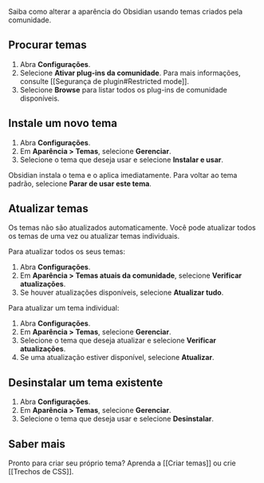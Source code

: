 Saiba como alterar a aparência do Obsidian usando temas criados pela comunidade.

## Procurar temas

1. Abra **Configurações**.
2. Selecione **Ativar plug-ins da comunidade**. Para mais informações, consulte [[Segurança de plugin#Restricted mode]].
3. Selecione **Browse** para listar todos os plug-ins de comunidade disponíveis.

## Instale um novo tema

1. Abra **Configurações**.
2. Em **Aparência > Temas**, selecione **Gerenciar**.
3. Selecione o tema que deseja usar e selecione **Instalar e usar**.

Obsidian instala o tema e o aplica imediatamente. Para voltar ao tema padrão, selecione **Parar de usar este tema**.

## Atualizar temas

Os temas não são atualizados automaticamente. Você pode atualizar todos os temas de uma vez ou atualizar temas individuais.

Para atualizar todos os seus temas:

1. Abra **Configurações**.
2. Em **Aparência > Temas atuais da comunidade**, selecione **Verificar atualizações**.
3. Se houver atualizações disponíveis, selecione **Atualizar tudo**.

Para atualizar um tema individual:

1. Abra **Configurações**.
2. Em **Aparência > Temas**, selecione **Gerenciar**.
3. Selecione o tema que deseja atualizar e selecione **Verificar atualizações**.
4. Se uma atualização estiver disponível, selecione **Atualizar**.

## Desinstalar um tema existente

1. Abra **Configurações**.
2. Em **Aparência > Temas**, selecione **Gerenciar**.
3. Selecione o tema que deseja usar e selecione **Desinstalar**.

## Saber mais

Pronto para criar seu próprio tema? Aprenda a [[Criar temas]] ou crie [[Trechos de CSS]].